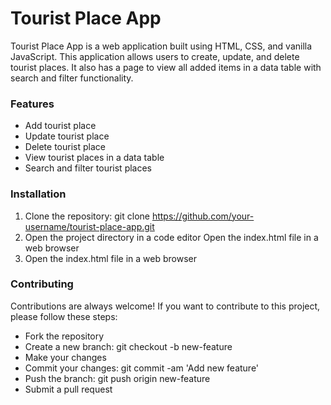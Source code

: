 # Tourist Place App

Tourist Place App is a web application built using HTML, CSS, and vanilla JavaScript. This application allows users to create, update, and delete tourist places. It also has a page to view all added items in a data table with search and filter functionality.

### Features

-   Add tourist place
-   Update tourist place
-   Delete tourist place
-   View tourist places in a data table
-   Search and filter tourist places

### Installation

1. Clone the repository: git clone https://github.com/your-username/tourist-place-app.git
2. Open the project directory in a code editor
   Open the index.html file in a web browser
3. Open the index.html file in a web browser

### Contributing

Contributions are always welcome! If you want to contribute to this project, please follow these steps:

-   Fork the repository
-   Create a new branch: git checkout -b new-feature
-   Make your changes
-   Commit your changes: git commit -am 'Add new feature'
-   Push the branch: git push origin new-feature
-   Submit a pull request
